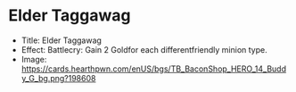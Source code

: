 # Elder Taggawag
- Title:  Elder Taggawag
- Effect:  Battlecry: Gain 2 Goldfor each differentfriendly minion type.
- Image:  https://cards.hearthpwn.com/enUS/bgs/TB_BaconShop_HERO_14_Buddy_G_bg.png?198608
